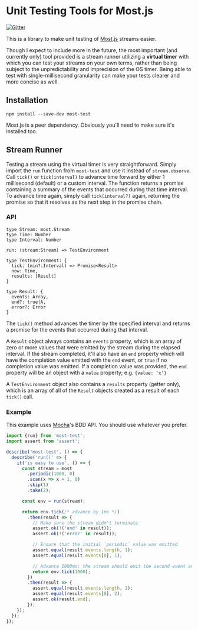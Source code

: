 # Unit Testing Tools for Most.js

[![Gitter](https://badges.gitter.im/Join%20Chat.svg)](https://gitter.im/cujojs/most)

This is a library to make unit testing of [Most.js](https://github.com/cujojs/most) streams easier.

Though I expect to include more in the future, the most important (and currently only) tool provided is a stream runner utilizing a **virtual timer** with which you can test your streams on your own terms, rather than being subject to the unpredictability and imprecision of the OS timer. Being able to test with single-millisecond granularity can make your tests clearer and more concise as well.

## Installation

```
npm install --save-dev most-test
```

Most.js is a peer dependency. Obviously you'll need to make sure it's installed too.

## Stream Runner

Testing a stream using the virtual timer is very straightforward. Simply import the `run` function from `most-test` and use it instead of `stream.observe`. Call `tick()` or `tick(interval)` to advance time forward by either 1 millisecond (default) or a custom interval. The function returns a promise containing a summary of the events that occurred during that time interval. To advance time again, simply call `tick(interval?)` again, returning the promise so that it resolves as the next step in the promise chain.

### API

```
type Stream: most.Stream
type Time: Number
type Interval: Number

run: (stream:Stream) => TestEnvironment

type TestEnvironment: {
  tick: (min?:Interval) => Promise<Result>
  now: Time,
  results: [Result]
}

type Result: {
  events: Array,
  end?: true|A,
  error?: Error
}
```

The `tick()` method advances the timer by the specified interval and returns a promise for the events that occurred during that interval.

A `Result` object always contains an `events` property, which is an array of zero or more values that were emitted by the stream during the elapsed interval. If the stream completed, it'll also have an `end` property which will have the completion value emitted with the `end` event, or `true` if no completion value was emitted. If a completion value was provided, the `end` property will be an object with a `value` property; e.g. `{value: 'x'}`

A `TestEnvironment` object also contains a `results` property (getter only), which is an array of all of the `Result` objects created as a result of each `tick()` call.

### Example

This example uses [Mocha](https://mochajs.org/)'s BDD API. You should use whatever you prefer.

```js
import {run} from 'most-test';
import assert from 'assert';

describe('most-test', () => {
  describe('run()' => {
    it('is easy to use', () => {
      const stream = most
        .periodic(1000, 0)
        .scan(x => x + 1, 0)
        .skip(1)
        .take(2);

      const env = run(stream);

      return env.tick(/* advance by 1ms */)
        .then(result => {
          // Make sure the stream didn't terminate
          assert.ok(!('end' in result));
          assert.ok(!('error' in result));

          // Ensure that the initial `periodic` value was emitted
          assert.equal(result.events.length, 1);
          assert.equal(result.events[0], 1);

          // Advance 1000ms; the stream should emit the second event and complete
          return env.tick(1000);
        })
        .then(result => {
          assert.equal(result.events.length, 1);
          assert.equal(result.events[0], 2);
          assert.ok(result.end);
        });
    });
  });
});
```
